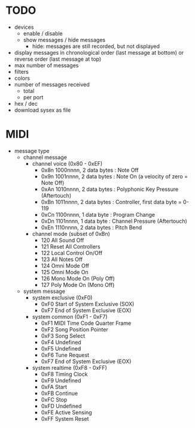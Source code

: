 # TODO

- devices
    - enable / disable
    - show messages / hide messages
        - hide: messages are still recorded, but not displayed
- display messages in chronological order (last message at bottom) or reverse order (last message at top)
- max number of messages
- filters
- colors
- number of messages received
    - total
    - per port
- hex / dec
- download sysex as file

# MIDI

- message type
    - channel message
        - channel voice (0x80 - 0xEF)
            - 0x8n 1000nnnn, 2 data bytes : Note Off
            - 0x9n 1001nnnn, 2 data bytes : Note On (a velocity of zero = Note Off)
            - 0xAn 1010nnnn, 2 data bytes : Polyphonic Key Pressure (Aftertouch)
            - 0xBn 1011nnnn, 2 data bytes : Controller, first data byte = 0-119
            - 0xCn 1100nnnn, 1 data byte  : Program Change
            - 0xDn 1101nnnn, 1 data byte  : Channel Pressure (Aftertouch)
            - 0xEn 1110nnnn, 2 data bytes : Pitch Bend
        - channel mode (subset of 0xBn)
            - 120 All Sound Off
            - 121 Reset All Controllers            
            - 122 Local Control On/Off
            - 123 All Notes Off
            - 124 Omni Mode Off
            - 125 Omni Mode On
            - 126 Mono Mode On (Poly Off)
            - 127 Poly Mode On (Mono Off)
    - system message
        - system exclusive  (0xF0)
            - 0xF0 Start of System Exclusive (SOX)
            - 0xF7 End of System Exclusive (EOX)
        - system common (0xF1 - 0xF7)
            - 0xF1 MIDI Time Code Quarter Frame
            - 0xF2 Song Position Pointer
            - 0xF3 Song Select
            - 0xF4 Undefined
            - 0xF5 Undefined
            - 0xF6 Tune Request
            - 0xF7 End of System Exclusive (EOX)
        - system realtime (0xF8 - 0xFF)
            - 0xF8 Timing Clock
            - 0xF9 Undefined
            - 0xFA Start
            - 0xFB Continue
            - 0xFC Stop
            - 0xFD Undefined
            - 0xFE Active Sensing
            - 0xFF System Reset
        
